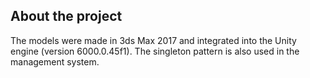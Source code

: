 ## About the project
The models were made in 3ds Max 2017 and integrated into the Unity engine (version 6000.0.45f1). The singleton pattern is also used in the management system.